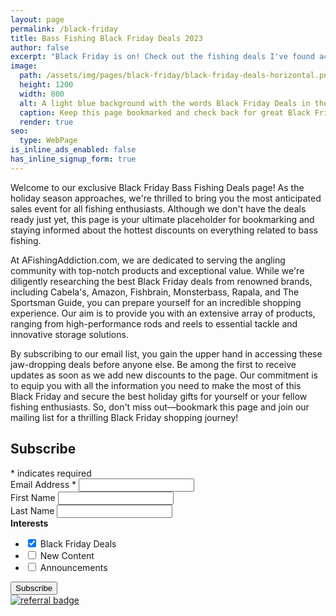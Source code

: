 ```yaml
---
layout: page
permalink: /black-friday
title: Bass Fishing Black Friday Deals 2023
author: false
excerpt: "Black Friday is on! Check out the fishing deals I've found across the web."
image:
  path: /assets/img/pages/black-friday/black-friday-deals-horizontal.png
  height: 1200
  width: 800
  alt: A light blue background with the words Black Friday Deals in the foreground
  caption: Keep this page bookmarked and check back for great Black Friday deals this holiday season.
  render: true
seo:
  type: WebPage
is_inline_ads_enabled: false
has_inline_signup_form: true
---
```


Welcome to our exclusive Black Friday Bass Fishing Deals page! As the holiday season approaches, we're thrilled to bring you the most anticipated sales event for all fishing enthusiasts. Although we don't have the deals ready just yet, this page is your ultimate placeholder for bookmarking and staying informed about the hottest discounts on everything related to bass fishing.

At AFishingAddiction.com, we are dedicated to serving the angling community with top-notch products and exceptional value. While we're diligently researching the best Black Friday deals from renowned brands, including Cabela's, Amazon, Fishbrain, Monsterbass, Rapala, and The Sportsman Guide, you can prepare yourself for an incredible shopping experience. Our aim is to provide you with an extensive array of products, ranging from high-performance rods and reels to essential tackle and innovative storage solutions.

By subscribing to our email list, you gain the upper hand in accessing these jaw-dropping deals before anyone else. Be among the first to receive updates as soon as we add new discounts to the page. Our commitment is to equip you with all the information you need to make the most of this Black Friday and secure the best holiday gifts for yourself or your fellow fishing enthusiasts. So, don't miss out—bookmark this page and join our mailing list for a thrilling Black Friday shopping journey!

<div id="mc_embed_shell">
  <link href="//cdn-images.mailchimp.com/embedcode/classic-061523.css" rel="stylesheet" type="text/css">
  <div id="mc_embed_signup">
    <form action="https://afishingaddiction.us18.list-manage.com/subscribe/post?u=b4d57dab9c2172731a26d8226&amp;id=8eeb8124be&amp;f_id=00fd21e7f0" method="post" id="mc-embedded-subscribe-form" name="mc-embedded-subscribe-form" class="validate" target="_blank">
        <div id="mc_embed_signup_scroll">
          <h2>Subscribe</h2>
          <div class="indicates-required"><span class="asterisk">*</span> indicates required</div>
          <div class="mc-field-group">
            <label for="mce-EMAIL">Email Address <span class="asterisk">*</span></label>
            <input type="email" name="EMAIL" class="required email" id="mce-EMAIL" required="" value="">
          </div>
          <div class="mc-field-group"><label for="mce-FNAME">First Name </label><input type="text" name="FNAME" class=" text" id="mce-FNAME" value=""></div>
          <div class="mc-field-group"><label for="mce-LNAME">Last Name </label><input type="text" name="LNAME" class=" text" id="mce-LNAME" value=""></div>
          <input type="hidden" name="SIGNUP_LOC" class=" text" id="mce-SIGNUP_LOC" value="{{ site.url }}{{ page.url }}">
          <div class="mc-field-group input-group">
            <strong>Interests </strong>
            <ul>
              <li>
                <input type="checkbox" name="group[222697][2]" id="mce-group[222697]-222697-1" value="" checked="checked">
                <label for="mce-group[222697]-222697-1">Black Friday Deals</label>
              </li>
              <li>
                <input type="checkbox" name="group[222697][1]" id="mce-group[222697]-222697-0" value="">
                <label for="mce-group[222697]-222697-0">New Content</label>
              </li>
              <li>
                <input type="checkbox" name="group[222697][4]" id="mce-group[222697]-222697-2" value="">
                <label for="mce-group[222697]-222697-2">Announcements</label>
              </li>
            </ul>
          </div>
        <div id="mce-responses" class="clear foot">
            <div class="response" id="mce-error-response" style="display: none;"></div>
            <div class="response" id="mce-success-response" style="display: none;"></div>
        </div>
    <div aria-hidden="true" style="position: absolute; left: -5000px;">
        /* real people should not fill this in and expect good things - do not remove this or risk form bot signups */
        <input type="text" name="b_b4d57dab9c2172731a26d8226_8eeb8124be" tabindex="-1" value="">
    </div>
        <div class="optionalParent">
            <div class="clear foot">
                <input type="submit" name="subscribe" id="mc-embedded-subscribe" class="button" value="Subscribe">
                <p class="brandingLogo" style="margin: 0px auto;"><a href="http://eepurl.com/inbtrw" title="Mailchimp - email marketing made easy and fun"><img src="https://eep.io/mc-cdn-images/template_images/branding_logo_text_dark_dtp.svg" alt="referral badge"></a></p>
            </div>
        </div>
    </div>
</form>
</div>
<script type="text/javascript" src="//s3.amazonaws.com/downloads.mailchimp.com/js/mc-validate.js"></script><script type="text/javascript">(function($) {window.fnames = new Array(); window.ftypes = new Array();fnames[0]=EMAIL;ftypes[0]=merge;,fnames[1]=FNAME;ftypes[1]=merge;,fnames[2]=LNAME;ftypes[2]=merge;,fnames[3]=SIGNUP_LOC;ftypes[3]=merge;,fnames[undefined]=interests_222697;ftypes[undefined]=group;false}(jQuery));var $mcj = jQuery.noConflict(true);</script></div>
